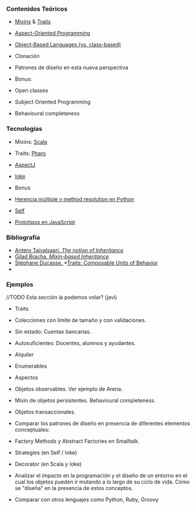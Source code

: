 ### []()Contenidos Teóricos

* [Mixins](conceptos-mixins) & [Traits](conceptos-traits)
* [Aspect-Oriented Programming](conceptos-aop)
* [Object-Based Languages (vs. class-based)](conceptos-object-based-languages)

 * Clonación
 
* Patrones de diseño en esta nueva perspectiva
* Bonus: 

 * Open classes
 * Subject Oriented Programming
 * Behavioural completeness

### []()Tecnologías

* Mixins: [Scala](te-scala)
* Traits: [Pharo](te-smalltalk)
* [AspectJ](te-aspectj)
* [Ioke](te-ioke)
* Bonus

 * [Herencia múltiple y method resolution en Python](http://www.python.org/download/releases/2.3/mro/)

 * [Self](te-self)
 * [Prototipos en JavaScript](conceptos-object-based-languages-prototipos-en-javascript)


### []()Bibliografía

* [Antero Taivalsaari. *The notion of Inheritance*](http://citeseerx.ist.psu.edu/viewdoc/download?doi=10.1.1.72.6812&rep=rep1&type=pdf)
* [Gilad Bracha. ](temario-goog_810575391)*[Mixin-based Inheritance](http://stephane.ducasse.free.fr/Teaching/CoursAnnecy/0506-Master/ForPresentations/p303-bracha.pdf)*
* [Stéphane Ducasse. ](http://scg.unibe.ch/archive/papers/Scha02bTraits.pdf)*[Traits: Composable Units of Behavior](http://scg.unibe.ch/archive/papers/Scha02bTraits.pdf)
*

### []()Ejemplos

//TODO Esta sección la podemos volar? (javi)
* Traits 


 * Colecciones con límite de tamaño y con validaciones.

 * Sin estado: Cuentas bancarias.

 * Autosuficientes: Docentes, alumnos y ayudantes.
 * Alquiler

 * Enumerables

* Aspectos

 * Objetos observables. Ver ejemplo de Arena.
 * Mixin de objetos persistentes. Behavioural completeness.
 * Objetos transaccionales.
 
* Comparar los patrones de diseño en presencia de diferentes elementos conceptuales:

 * Factory Methods y Abstract Factories en Smalltalk.
 * Strategies (en Self / Ioke)
 * Decorator (en Scala y Ioke)
* Analizar el impacto en la programación y el diseño de un entorno en el cual los objetos pueden ir mutando a lo largo de su ciclo de vida. Cómo se "diseña" en la presencia de estos conceptos.

 * Comparar con otros lenguajes como Python, Ruby, Groovy